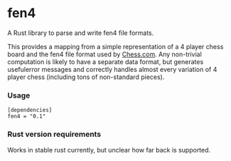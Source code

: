 fen4
====

A Rust library to parse and write fen4 file formats. 

This provides a mapping from a simple representation of a 4 player chess board
and the fen4 file format used by
[Chess.com](https://www.chess.com/4-player-chess). Any non-trivial computation
is likely to have a separate data format, but generates usefulerror messages and
correctly handles almost every variation of 4 player chess (including tons of
non-standard pieces).

### Usage

```
[dependencies]
fen4 = "0.1"
```

### Rust version requirements
Works in stable rust currently, but unclear how far back is supported.

